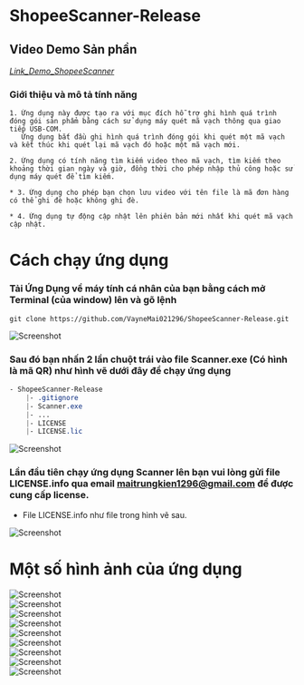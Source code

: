# ShopeeScanner-Release

## Video Demo Sản phần 
*[Link_Demo_ShopeeScanner](https://youtu.be/Wf74l-4gErU)*


###  Giới thiệu và mô tả tính năng 
```
1. Ứng dụng này được tạo ra với mục đích hỗ trợ ghi hình quá trình đóng gói sản phẩm bằng cách sử dụng máy quét mã vạch thông qua giao tiếp USB-COM.
   Ứng dụng bắt đầu ghi hình quá trình đóng gói khi quét một mã vạch và kết thúc khi quét lại mã vạch đó hoặc một mã vạch mới.
```
```
2. Ứng dụng có tính năng tìm kiếm video theo mã vạch, tìm kiếm theo khoảng thời gian ngày và giờ, đồng thời cho phép nhập thủ công hoặc sử dụng máy quét để tìm kiếm.
```

```
* 3. Ứng dụng cho phép bạn chọn lưu video với tên file là mã đơn hàng có thể ghi đè hoặc không ghi đè.

```

```
* 4. Ứng dụng tự động cập nhật lên phiên bản mới nhất khi quét mã vạch cập nhật.

```

# Cách chạy ứng dụng

###  Tải Ứng Dụng về máy tính cá nhân của bạn bằng cách mở Terminal (của window) lên và gõ lệnh 
```shell
git clone https://github.com/VayneMai021296/ShopeeScanner-Release.git
```
<img src="images/terminal.jpg" alt="Screenshot" width="auto" height="auto"><br>

###   Sau đó bạn nhấn 2 lần chuột trái vào file Scanner.exe (Có hình là mã QR) như hình vẽ dưới đây để chạy ứng dụng 
```CSS
- ShopeeScanner-Release
    |- .gitignore
    |- Scanner.exe
    |- ...
    |- LICENSE
    |- LICENSE.lic
```
<img src="images/scanner.jpg" alt="Screenshot" width="auto" height="auto"><br>

###  Lần đầu tiên chạy ứng dụng Scanner lên bạn vui lòng gửi file LICENSE.info qua email maitrungkien1296@gmail.com để được cung cấp license.
* File LICENSE.info như file trong hình vẽ sau.

<img src="images/license.jpg" alt="Screenshot" width="auto" height="auto"><br>


# Một số hình ảnh của ứng dụng
<img src="images/1.jpg" alt="Screenshot" width="auto" height="auto"><br>
<img src="images/2.jpg" alt="Screenshot" width="auto" height="auto"><br>
<img src="images/3.jpg" alt="Screenshot" width="auto" height="auto"><br>
<img src="images/4.jpg" alt="Screenshot" width="auto" height="auto"><br>
<img src="images/5.jpg" alt="Screenshot" width="auto" height="auto"><br>
<img src="images/6.jpg" alt="Screenshot" width="auto" height="auto"><br>
<img src="images/7.jpg" alt="Screenshot" width="auto" height="auto"><br>
<img src="images/8.jpg" alt="Screenshot" width="auto" height="auto"><br>
<img src="images/9.jpg" alt="Screenshot" width="auto" height="auto"><br>



